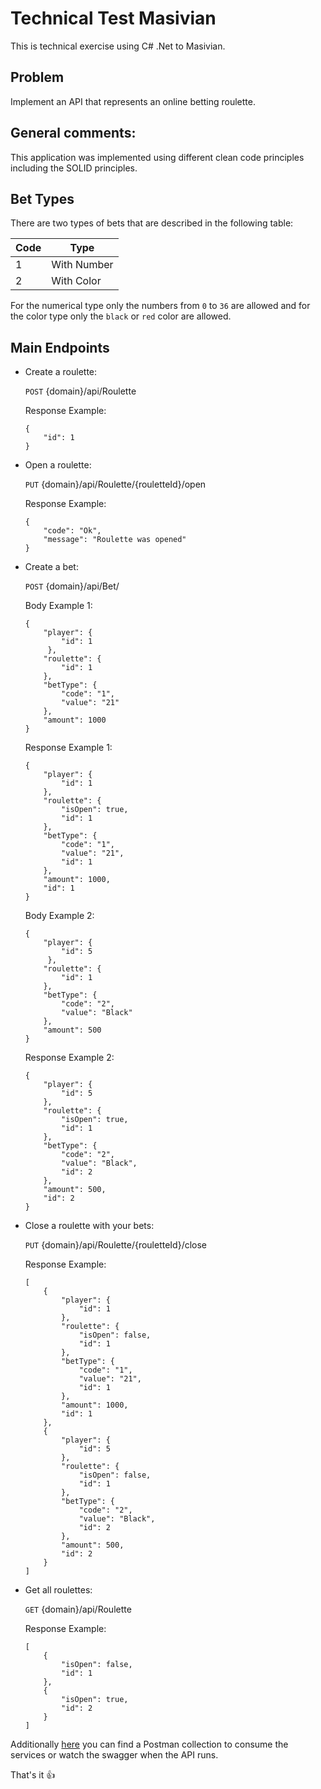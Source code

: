 # Technical Test Masivian

This is technical exercise using C# .Net to Masivian.

## Problem

Implement an API that represents an online betting roulette.

## General comments:

This application was implemented using different clean code principles including the SOLID principles.

## Bet Types

There are two types of bets that are described in the following table:

|  Code |     Type    |
|-------|-------------|
|   1   | With Number |
|   2   | With Color  |

For the numerical type only the numbers from `0` to `36` are allowed and for the color type only the `black` or `red` color are allowed.

## Main Endpoints

* Create a roulette:

	`POST` {domain}/api/Roulette
	
	Response Example:
	```
	{
		"id": 1
	}
	```

* Open a roulette:

	`PUT` {domain}/api/Roulette/{rouletteId}/open
	
	Response Example:
	```
	{
		"code": "Ok",
		"message": "Roulette was opened"
	}
	```

* Create a bet:

	`POST` {domain}/api/Bet/
	
	Body Example 1:
	```
	{
		"player": {
			"id": 1	
		 },
		"roulette": {
			"id": 1
		},
		"betType": {
			"code": "1",
			"value": "21" 
		},
		"amount": 1000
	}
	```
	
	Response Example 1:
	```
	{
		"player": {
			"id": 1
		},
		"roulette": {
			"isOpen": true,
			"id": 1
		},
		"betType": {
			"code": "1",
			"value": "21",
			"id": 1
		},
		"amount": 1000,
		"id": 1
	}
	```

	Body Example 2:
	```
	{
		"player": {
			"id": 5	
		 },
		"roulette": {
			"id": 1
		},
		"betType": {
			"code": "2",
			"value": "Black" 
		},
		"amount": 500
	}
	```
	
	Response Example 2:
	```
	{
		"player": {
			"id": 5
		},
		"roulette": {
			"isOpen": true,
			"id": 1
		},
		"betType": {
			"code": "2",
			"value": "Black",
			"id": 2
		},
		"amount": 500,
		"id": 2
	}
	```

* Close a roulette with your bets:

	`PUT` {domain}/api/Roulette/{rouletteId}/close
	
	Response Example:
	```
	[
		{
			"player": {
				"id": 1
			},
			"roulette": {
				"isOpen": false,
				"id": 1
			},
			"betType": {
				"code": "1",
				"value": "21",
				"id": 1
			},
			"amount": 1000,
			"id": 1
		},
		{
			"player": {
				"id": 5
			},
			"roulette": {
				"isOpen": false,
				"id": 1
			},
			"betType": {
				"code": "2",
				"value": "Black",
				"id": 2
			},
			"amount": 500,
			"id": 2
		}
	]
	```

* Get all roulettes:

	`GET` {domain}/api/Roulette
	
	Response Example:
	```
	[
		{
			"isOpen": false,
			"id": 1
		},
		{
			"isOpen": true,
			"id": 2
		}
	]
	```

Additionally [here](RouletteWebApi) you can find a Postman collection to consume the services or watch the swagger when the API runs.

That's it :+1:
